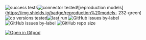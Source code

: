 ![success tests](https://img.shields.io/badge/success%20tests-2619%2F2768-red)![connector tested](https://img.shields.io/badge/connector%20tested-133-green)![reproduction models](https://img.shields.io/badge/reproduction%20models-     232-green)![cp versions tested](https://img.shields.io/badge/cp%20version%20tested-%205.3.8%205.4.7%205.5.8%206.0.6%206.1.5%206.2.3%207.0.2%207.1.1-green)![last run](https://img.shields.io/badge/last%20run-2022--04--22%2018:22-green)
![GitHub issues by-label](https://img.shields.io/github/issues/vdesabou/kafka-docker-playground/CI%20failing%20🔥)![GitHub issues by-label](https://img.shields.io/github/issues/vdesabou/kafka-docker-playground/enhancement%20✨)
![GitHub repo size](https://img.shields.io/github/repo-size/vdesabou/kafka-docker-playground)

[![Open in Gitpod](https://gitpod.io/button/open-in-gitpod.svg)](https://gitpod.io/#https://github.com/vdesabou/kafka-docker-playground)
